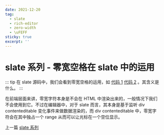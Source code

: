 ```yaml
---
date: 2021-12-20
tag:
  - slate
  - rich-editor
  - zero-width
  - \uFEFF
sticky: true
excerpt: ''
---
```


# slate 系列 - 零宽空格在 slate 中的运用

::: tip
在 slate 源码中，我们会看到零宽空格的运用，如 [代码 1](https://github.com/ianstormtaylor/slate/blob/main/packages/slate-react/src/components/string.tsx#L107) [代码 2](https://github.com/ianstormtaylor/slate/blob/main/packages/slate-react/src/components/editable.tsx#L853) 。其含义是什么。
:::

在前端层面来讲，零宽字符本身是不会在 HTML 中渲染出来的，一般情况下我们不会使用到它。不过在编辑器中，对于 slate 而言，其本身是基于监听 div contenteditable 变化事件来做数据渲染的，而 div contenteditable 中，零宽字符会在其中独占一个 range 从而可以让光标在一个空位显示。

上一篇 [slate 系列](/post/about-slate.html)
